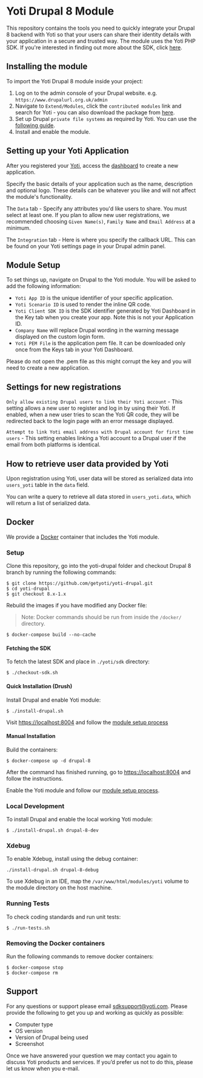 # Yoti Drupal 8 Module

This repository contains the tools you need to quickly integrate your Drupal 8 backend with Yoti so that your users can share their identity details with your application in a secure and trusted way. The module uses the Yoti PHP SDK. If you're interested in finding out more about the SDK, click [here](https://github.com/getyoti/yoti-php-sdk).

## Installing the module

To import the Yoti Drupal 8 module inside your project:

1. Log on to the admin console of your Drupal website. e.g. `https://www.drupalurl.org.uk/admin`
2. Navigate to `Extend/Modules`, click the `contributed modules` link and search for Yoti - you can also download the package from [here](https://www.drupal.org/project/yoti).
3. Set up Drupal `private file systems` as required by Yoti. You can use the [following guide](https://www.drupal.org/docs/8/core/modules/file/overview#private-file-system).
4. Install and enable the module.

## Setting up your Yoti Application

After you registered your [Yoti](https://www.yoti.com/), access the [dashboard](https://www.yoti.com/dashboard/login) to create a new application.

Specify the basic details of your application such as the name, description and optional logo. These details can be whatever you like and will not affect the module's functionality.

The `Data` tab - Specify any attributes you'd like users to share. You must select at least one. If you plan to allow new user registrations, we recommended choosing `Given Name(s)`, `Family Name` and `Email Address` at a minimum.

The `Integration` tab - Here is where you specify the callback URL. This can be found on your Yoti settings page in your Drupal admin panel.

## Module Setup

To set things up, navigate on Drupal to the Yoti module.
You will be asked to add the following information:

* `Yoti App ID` is the unique identifier of your specific application.
* `Yoti Scenario ID` is used to render the inline QR code.
* `Yoti Client SDK ID` is the SDK identifier generated by Yoti Dashboard in the
   Key tab when you create your app. Note this is not your Application ID.
* `Company Name` will replace Drupal wording in the warning message displayed on the custom login form.
* `Yoti PEM File` is the application pem file. It can be downloaded only once from the Keys tab in your Yoti Dashboard.

Please do not open the .pem file as this might corrupt the key and you will need to create a new application.

## Settings for new registrations

`Only allow existing Drupal users to link their Yoti account` - This setting allows a new user to register and log in by using their Yoti. If enabled, when a new user tries to scan the Yoti QR code, they will be redirected back to the login page with an error message displayed.

`Attempt to link Yoti email address with Drupal account for first time users` - This setting enables linking a Yoti account to a Drupal user if the email from both platforms is identical.

## How to retrieve user data provided by Yoti
Upon registration using Yoti, user data will be stored as serialized data into `users_yoti` table in the `data` field.

You can write a query to retrieve all data stored in `users_yoti.data`, which will return a list of serialized data.

## Docker

We provide a [Docker](https://docs.docker.com/) container that includes the Yoti module.

### Setup

Clone this repository, go into the yoti-drupal folder and checkout Drupal 8 branch by running the following commands:

```shell
$ git clone https://github.com/getyoti/yoti-drupal.git
$ cd yoti-drupal
$ git checkout 8.x-1.x
```

Rebuild the images if you have modified any Docker file:

>Note: Docker commands should be run from inside the `/docker/` directory.

```shell
$ docker-compose build --no-cache
```

#### Fetching the SDK

To fetch the latest SDK and place in `./yoti/sdk` directory:

```shell
$ ./checkout-sdk.sh
```

#### Quick Installation (Drush)

Install Drupal and enable Yoti module:

```shell
$ ./install-drupal.sh
```

Visit <https://localhost:8004> and follow the [module setup process](#module-setup)

#### Manual Installation

Build the containers:

```shell
$ docker-compose up -d drupal-8
```

After the command has finished running, go to <https://localhost:8004> and follow the instructions.

Enable the Yoti module and follow our [module setup process](#module-setup).

### Local Development

To install Drupal and enable the local working Yoti module:

```shell
$ ./install-drupal.sh drupal-8-dev
```

### Xdebug

To enable Xdebug, install using the debug container:
```shell
./install-drupal.sh drupal-8-debug
```

To use Xdebug in an IDE, map the `/var/www/html/modules/yoti` volume to the module directory on the host machine.

### Running Tests

To check coding standards and run unit tests:

```shell
$ ./run-tests.sh
```

### Removing the Docker containers

Run the following commands to remove docker containers:

```shell
$ docker-compose stop
$ docker-compose rm
```

## Support

For any questions or support please email [sdksupport@yoti.com](mailto:sdksupport@yoti.com).
Please provide the following to get you up and working as quickly as possible:

* Computer type
* OS version
* Version of Drupal being used
* Screenshot

Once we have answered your question we may contact you again to discuss Yoti products and services. If you’d prefer us not to do this, please let us know when you e-mail.
